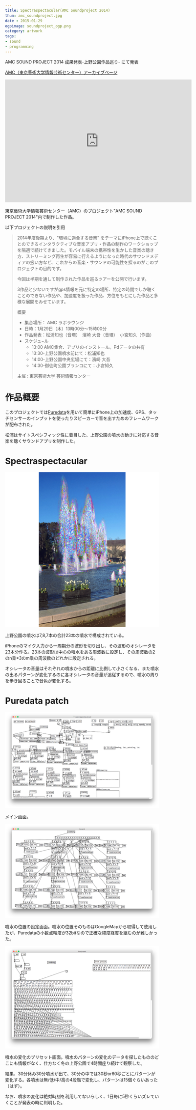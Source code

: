 ```yaml
---
title: Spectraspectacular(AMC Soundproject 2014)
thum: amc_soundproject.jpg
date : 2015-01-29
ogpimage: soundproject_ogp.png
category: artwork
tags:
- sound
- programming
---
```


AMC SOUND PROJECT 2014 成果発表-上野公園作品巡り- にて発表

[AMC（東京藝術大学情報芸術センター）アーカイブページ](http://geidaiamc.tumblr.com/post/114569954667/amc-sound-project-2014-%E6%88%90%E6%9E%9C%E7%99%BA%E8%A1%A8-%E4%B8%8A%E9%87%8E%E5%85%AC%E5%9C%92%E4%BD%9C%E5%93%81%E5%B7%A1%E3%82%8A-%E6%8B%85%E5%BD%93%E8%AC%9B%E5%B8%AB%E5%8F%A4%E6%BE%A4-%E9%BE%8D)

<iframe width="610" height="400" src="https://www.youtube.com/embed/ea4RPf-Qzak" frameborder="0" allowfullscreen></iframe>


東京藝術大学情報芸術センター（AMC）のプロジェクト"AMC SOUND PROJECT 2014"内で制作した作品。

以下プロジェクトの説明を引用

> 2014年度後期より、"環境に適合する音楽" をテーマにiPhone上で聴くことのできるインタラクティブな音楽アプリ・作品の制作のワークショップを隔週で続けてきました。モバイル端末の携帯性を生かした音楽の聴き方、ストリーミング再生が容易に行えるようになった時代のサウンドメディアの扱い方など、これからの音楽・サウンドの可能性を探るのがこのプロジェクトの目的です。
>
> 今回は半期を通して制作された作品を巡るツアーを公開で行います。
>
> 3作品と少ないですがgps情報を元に特定の場所、特定の時間でしか聴くことのできない作品や、加速度を扱った作品、方位をもとにした作品と多様な展開をみせています。
>
>  概要
>  
>  - 集合場所： AMC ラボラウンジ
>  - 日時：1月29日（木）13時00分〜15時00分
>  - 作品発表：松浦知也（音環）　濱崎 大吾（音環）　小宮知久（作曲）
>  - スケジュ−ル
>     + 13:00 AMC集合、アプリのインストール。Pdデータの共有
>     + 13:30-上野公園噴水前にて：松浦知也
>     + 14:00-上野公園中央広場にて：濱崎 大吾
>     + 14:30-御徒町公園ブランコにて：小宮知久
>   
>  主催 : 東京芸術大学 芸術情報センター


# 作品概要

このプロジェクトでは[Puredata](puredata.info)を用いて簡単にiPhone上の加速度、GPS、タッチセンサーのインプットを使ったりスピーカーで音を出すためのフレームワークが配布された。

松浦はサイトスペシフィック性に着目した、上野公園の噴水の動きに対応する音楽を聴くサウンドアプリを制作した。

# Spectraspectacular

![](spectraspectacular.png)

上野公園の噴水は7,8,7本の合計23本の噴水で構成されている。

iPhoneのマイク入力から一周期分の波形を切り出し、その波形のオシレータを23本分作る。23本の波形は中心の噴水をある周波数に設定し、その周波数の2のn乗*3のm乗の周波数のどれかに設定される。

オシレータの音量はそれぞれの噴水からの距離に比例して小さくなる、また噴水の出るパターンが変化するのに各オシレータの音量が追従するので、噴水の周りを歩き回ることで音色が変化する。

# Puredata patch

![](pd1.png)

メイン画面。

![](pd2.png)

噴水の位置の設定画面。噴水の位置そのものはGoogleMapから取得して使用したが、Puredataの小数点精度が32bitなので正確な緯度経度を組むのが難しかった。

![](pd3.png)

噴水の変化のプリセット画面。噴水のパターンの変化のデータを探したもののどこにも情報がなく、仕方なく冬の上野公園で4時間座り続けて観察した。

結果、30分休み30分噴水が出て、30分の中では30秒or60秒ごとにパターンが変化する。各噴水は無/低/中/高の4段階で変化し、パターンは15個ぐらいあった（はず）。

なお、噴水の変化は絶対時刻を利用してないらしく、1日毎に5秒くらいズレていくことが発表の時に判明した。
